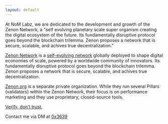 ```yaml
---
layout: default
---
```


At NoM Labz, we are dedicated to the development and growth of the Zenon Network, a "self evolving planetary scale super organism creating the digital ecosystem of the future. Its fundamentally disruptive protocol goes beyond the blockchain trilemma. Zenon proposes a network that is secure, scalable, and achives true decentralization."  

[Zenon Network](https://zenon.network) is a [self-evolving network](https://www.youtube.com/watch?v=UqAequz4mgk) globally deployed to shape digital economies of scale, powered by a worldwide community of innovators. Its fundamentally disruptive protocol goes beyond the blockchain trilemma. Zenon proposes a network that is secure, scalable, and achives true decentralization.

[Zenon.org](https://ask.zenon.wiki/questions/D1V2/what-is-the-difference-between-zenon-network-and-zenon-org/E1Y2) is a separate private organization. While they run several Pillars (validators) within the Zenon Network, their focus is on performance marketing and they use proprietary, closed-source tools.

[Verify, don’t trust.](https://ask.zenon.wiki/questions/D1V2/what-is-the-difference-between-zenon-network-and-zenon-org/E1Y2)

Contact me via DM at [0x3639](https://forum.hypercore.one/u/0x3639/activity)

